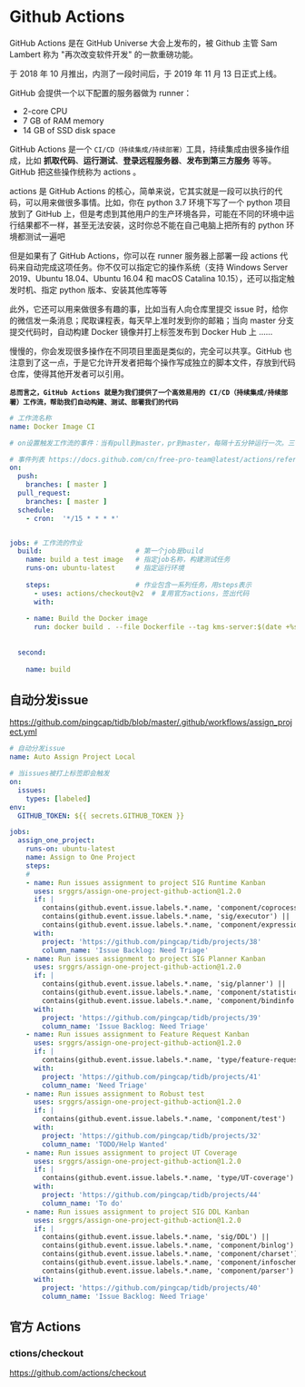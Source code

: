 # Github Actions





GitHub Actions 是在 GitHub Universe 大会上发布的，被 Github 主管 Sam Lambert 称为 "再次改变软件开发" 的一款重磅功能。

于 2018 年 10 月推出，内测了一段时间后，于 2019 年 11 月 13 日正式上线。



GitHub 会提供一个以下配置的服务器做为 runner：

- 2-core CPU
- 7 GB of RAM memory
- 14 GB of SSD disk space



GitHub Actions 是一个 `CI/CD（持续集成/持续部署）`工具，持续集成由很多操作组成，比如 **抓取代码**、**运行测试**、**登录远程服务器**、**发布到第三方服务** 等等。GitHub 把这些操作统称为 actions 。



actions 是 GitHub Actions 的核心，简单来说，它其实就是一段可以执行的代码，可以用来做很多事情。比如，你在 python 3.7 环境下写了一个 python 项目放到了 GitHub 上，但是考虑到其他用户的生产环境各异，可能在不同的环境中运行结果都不一样，甚至无法安装，这时你总不能在自己电脑上把所有的 python 环境都测试一遍吧

但是如果有了 GitHub Actions，你可以在 runner 服务器上部署一段 actions 代码来自动完成这项任务。你不仅可以指定它的操作系统（支持 Windows Server 2019、Ubuntu 18.04、Ubuntu 16.04 和 macOS Catalina 10.15），还可以指定触发时机、指定 python 版本、安装其他库等等

此外，它还可以用来做很多有趣的事，比如当有人向仓库里提交 issue 时，给你的微信发一条消息；爬取课程表，每天早上准时发到你的邮箱；当向 master 分支提交代码时，自动构建 Docker 镜像并打上标签发布到 Docker Hub 上 ……

慢慢的，你会发现很多操作在不同项目里面是类似的，完全可以共享。GitHub 也注意到了这一点，于是它允许开发者把每个操作写成独立的脚本文件，存放到代码仓库，使得其他开发者可以引用。





**`总而言之，GitHub Actions 就是为我们提供了一个高效易用的 CI/CD（持续集成/持续部署）工作流，帮助我们自动构建、测试、部署我们的代码`**













```yaml
# 工作流名称
name: Docker Image CI

# on设置触发工作流的事件：当有pull到master，pr到master，每隔十五分钟运行一次。三个条件满足一个都会运行。

# 事件列表 https://docs.github.com/cn/free-pro-team@latest/actions/reference/events-that-trigger-workflows
on:
  push:
    branches: [ master ]
  pull_request:
    branches: [ master ]
  schedule:
	- cron:  '*/15 * * * *' 


jobs: # 工作流的作业
  build:                       # 第一个job是build  
    name: build a test image   # 指定job名称，构建测试任务
    runs-on: ubuntu-latest     # 指定运行环境
	
    steps:                     # 作业包含一系列任务，用steps表示
      - uses: actions/checkout@v2  # 复用官方actions，签出代码
      with:  
    
    - name: Build the Docker image
      run: docker build . --file Dockerfile --tag kms-server:$(date +%s)
      
  
  second:
  	
  	name: build 

```











## 自动分发issue

https://github.com/pingcap/tidb/blob/master/.github/workflows/assign_project.yml











```yaml
# 自动分发issue
name: Auto Assign Project Local

# 当issues被打上标签即会触发
on:
  issues:
    types: [labeled]
env:
  GITHUB_TOKEN: ${{ secrets.GITHUB_TOKEN }}

jobs:
  assign_one_project:
    runs-on: ubuntu-latest
    name: Assign to One Project
    steps:
    # 
    - name: Run issues assignment to project SIG Runtime Kanban
      uses: srggrs/assign-one-project-github-action@1.2.0
      if: |
        contains(github.event.issue.labels.*.name, 'component/coprocessor') ||
        contains(github.event.issue.labels.*.name, 'sig/executor') ||
        contains(github.event.issue.labels.*.name, 'component/expression')
      with:
        project: 'https://github.com/pingcap/tidb/projects/38'
        column_name: 'Issue Backlog: Need Triage'
    - name: Run issues assignment to project SIG Planner Kanban
      uses: srggrs/assign-one-project-github-action@1.2.0
      if: |
        contains(github.event.issue.labels.*.name, 'sig/planner') ||
        contains(github.event.issue.labels.*.name, 'component/statistics') ||
        contains(github.event.issue.labels.*.name, 'component/bindinfo')
      with:
        project: 'https://github.com/pingcap/tidb/projects/39'
        column_name: 'Issue Backlog: Need Triage'
    - name: Run issues assignment to Feature Request Kanban
      uses: srggrs/assign-one-project-github-action@1.2.0
      if: |
        contains(github.event.issue.labels.*.name, 'type/feature-request')
      with:
        project: 'https://github.com/pingcap/tidb/projects/41'
        column_name: 'Need Triage'
    - name: Run issues assignment to Robust test
      uses: srggrs/assign-one-project-github-action@1.2.0
      if: |
        contains(github.event.issue.labels.*.name, 'component/test')
      with:
        project: 'https://github.com/pingcap/tidb/projects/32'
        column_name: 'TODO/Help Wanted'
    - name: Run issues assignment to project UT Coverage
      uses: srggrs/assign-one-project-github-action@1.2.0
      if: |
        contains(github.event.issue.labels.*.name, 'type/UT-coverage')
      with:
        project: 'https://github.com/pingcap/tidb/projects/44'
        column_name: 'To do'
    - name: Run issues assignment to project SIG DDL Kanban
      uses: srggrs/assign-one-project-github-action@1.2.0
      if: |
        contains(github.event.issue.labels.*.name, 'sig/DDL') ||
        contains(github.event.issue.labels.*.name, 'component/binlog') ||
        contains(github.event.issue.labels.*.name, 'component/charset') ||
        contains(github.event.issue.labels.*.name, 'component/infoschema') ||
        contains(github.event.issue.labels.*.name, 'component/parser')
      with:
        project: 'https://github.com/pingcap/tidb/projects/40'
        column_name: 'Issue Backlog: Need Triage'
```









## 官方 Actions 





### ctions/checkout



https://github.com/actions/checkout

